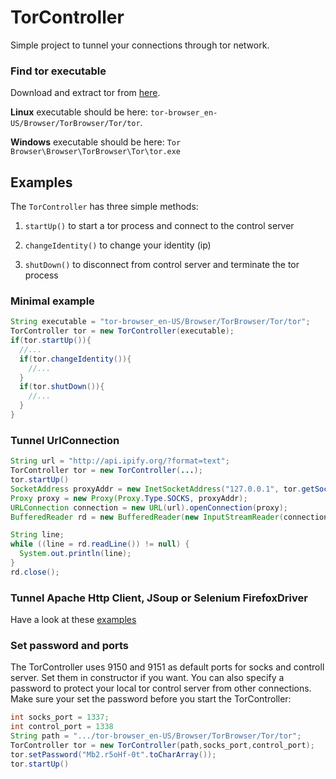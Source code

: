 # TorController

Simple project to tunnel your connections through tor network.

### Find tor executable

Download and extract tor from [here](https://www.torproject.org/projects/torbrowser.html.en).

__Linux__ executable should be here: `tor-browser_en-US/Browser/TorBrowser/Tor/tor`.

__Windows__ executable should be here: `Tor Browser\Browser\TorBrowser\Tor\tor.exe`

## Examples
The `TorController` has three simple methods:

1. `startUp()` to start a tor process and connect to the control server

2. `changeIdentity()` to change your identity (ip)

3. `shutDown()` to disconnect from control server and terminate the tor process

### Minimal example

```java
String executable = "tor-browser_en-US/Browser/TorBrowser/Tor/tor";
TorController tor = new TorController(executable);
if(tor.startUp()){
  //...
  if(tor.changeIdentity()){
    //...
  }
  if(tor.shutDown()){
    //...
  }
}
```

### Tunnel UrlConnection

```java
String url = "http://api.ipify.org/?format=text";
TorController tor = new TorController(...);
tor.startUp()
SocketAddress proxyAddr = new InetSocketAddress("127.0.0.1", tor.getSocksPort());
Proxy proxy = new Proxy(Proxy.Type.SOCKS, proxyAddr);
URLConnection connection = new URL(url).openConnection(proxy);
BufferedReader rd = new BufferedReader(new InputStreamReader(connection.getInputStream()));

String line;
while ((line = rd.readLine()) != null) {
  System.out.println(line);
}
rd.close();
```

### Tunnel Apache Http Client, JSoup or Selenium FirefoxDriver

Have a look at these [examples](https://github.com/al-eax/torcontroller/tree/master/examples)

### Set password and ports

The TorController uses 9150 and 9151 as default ports for socks and controll server. Set them in constructor if you want.
You can also specify a password to protect your local tor control server from other connections. Make sure your set the password before you start the TorController:

```java
int socks_port = 1337;
int control_port = 1338
String path = ".../tor-browser_en-US/Browser/TorBrowser/Tor/tor";
TorController tor = new TorController(path,socks_port,control_port);
tor.setPassword("Mb2.r5oHf-0t".toCharArray());
tor.startUp()
```
